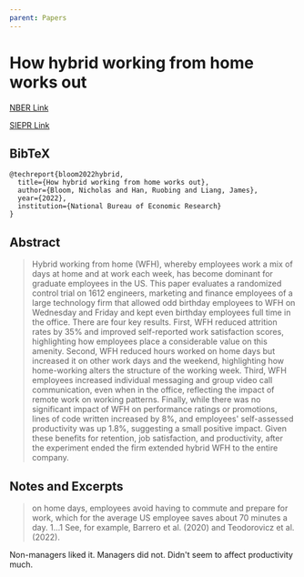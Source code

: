 ```yaml
---
parent: Papers
---
```


# How hybrid working from home works out

[NBER Link](https://www.nber.org/papers/w30292)

[SIEPR Link](https://siepr.stanford.edu/publications/working-paper/how-hybrid-working-home-works-out)


## BibTeX
```
@techreport{bloom2022hybrid,
  title={How hybrid working from home works out},
  author={Bloom, Nicholas and Han, Ruobing and Liang, James},
  year={2022},
  institution={National Bureau of Economic Research}
}
```

## Abstract

> Hybrid working from home (WFH), whereby employees work a mix of days at home and at work each week, has become dominant for graduate employees in the US. This paper evaluates a randomized control trial on 1612 engineers, marketing and finance employees of a large technology firm that allowed odd birthday employees to WFH on Wednesday and Friday and kept even birthday employees full time in the office. There are four key results. First, WFH reduced attrition rates by 35% and improved self-reported work satisfaction scores, highlighting how employees place a considerable value on this amenity. Second, WFH reduced hours worked on home days but increased it on other work days and the weekend, highlighting how home-working alters the structure of the working week. Third, WFH employees increased individual messaging and group video call communication, even when in the office, reflecting the impact of remote work on working patterns. Finally, while there was no significant impact of WFH on performance ratings or promotions, lines of code written increased by 8%, and employees' self-assessed productivity was up 1.8%, suggesting a small positive impact. Given these benefits for retention, job satisfaction, and productivity, after the experiment ended the firm extended hybrid WFH to the entire company.



## Notes and Excerpts

> on home days, employees avoid having to commute 
and prepare for work, which for the average US employee saves about 70 minutes a day.
1...1 See, for example, Barrero et al. (2020) and Teodorovicz et al. (2022). 


Non-managers liked it. Managers did not.
Didn't seem to affect productivity much.